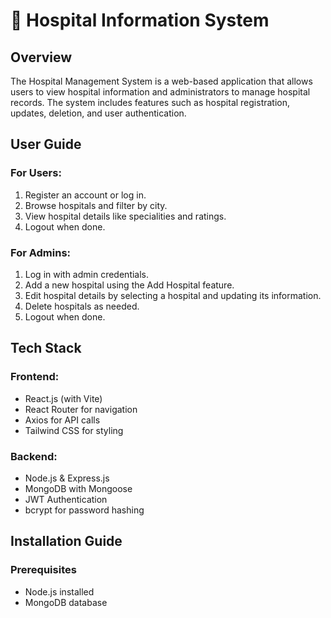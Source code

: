 # 🏥 Hospital Information System

## Overview

The Hospital Management System is a web-based application that allows users to view hospital information and administrators to manage hospital records. The system includes features such as hospital registration, updates, deletion, and user authentication.



## User Guide

### For Users:

1.  Register an account or log in.
2.  Browse hospitals and filter by city.
3.  View hospital details like specialities and ratings.
4.  Logout when done.

### For Admins:

1.  Log in with admin credentials.
2.  Add a new hospital using the Add Hospital feature.
3.  Edit hospital details by selecting a hospital and updating its information.
4.  Delete hospitals as needed.
5.  Logout when done.

## Tech Stack

### Frontend:

-   React.js (with Vite)
-   React Router for navigation
-   Axios for API calls
-   Tailwind CSS for styling

### Backend:

-   Node.js & Express.js
-   MongoDB with Mongoose
-   JWT Authentication
-   bcrypt for password hashing

## Installation Guide

### Prerequisites

-   Node.js installed
-   MongoDB database
